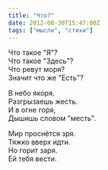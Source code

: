 ```yaml
---
title: "Что?"
date: 2012-08-30T15:47:00Z
tags: ["мысли", "стихи"]
---
```



Что такое "Я"?  
Что такое "Здесь"?  
Что ревут моря?  
Значит что же "Есть"?

В небо якоря.  
Разгрызаешь жесть.  
И в огне горя,  
Дышишь словом "месть".

Мир проснётся зря.  
Тяжко вверх идти.  
Но горит заря.  
Ей тебя вести.

